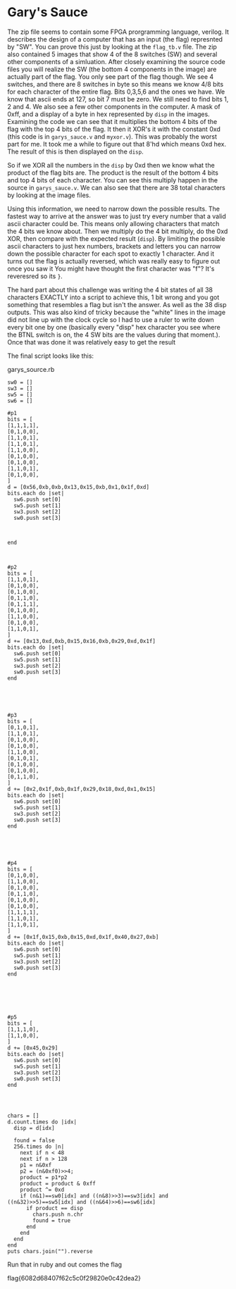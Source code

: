 # Gary's Sauce

The zip file seems to contain some FPGA prorgramming language, verilog. It describes the design of a computer that has an input (the flag) represnted by "SW". You can prove this just by looking at the `flag_tb.v` file. The zip also contained 5 images that show 4 of the 8 switches (SW) and several other components of a simluation. After closely examining the source code files you will realize the SW (the bottom 4 components in the image) are actually part of the flag. You only see part of the flag though. We see 4 switches, and there are 8 switches  in byte so this means we know 4/8 bits for each character of the entire flag.  Bits 0,3,5,6 and the ones we have. We know that ascii ends at 127, so bit 7 must be zero. We still need to find bits 1, 2 and 4. We also see a few other components in the computer. A mask of 0xff, and a display of a byte in hex represented by `disp` in the images. Examining the code we can see that it multiplies the bottom 4 bits of the flag with  the top 4 bits of the flag. It then it XOR's it with the constant 0xd  (this code is in  `garys_sauce.v` and `myxor.v`). This was probably the worst part for me. It took me a while to figure out that 8'hd which means 0xd hex. The result of this is then displayed on the `disp`.

So if we XOR all the numbers in the `disp` by 0xd then we know what the product of the  flag bits are. The product is the result of the bottom 4 bits and top 4 bits of each character.  You can see this multiply happen in the source in `garys_sauce.v`. We can also see that there are 38 total characters by looking at the image files.

Using this information, we need to narrow down the possible results. The fastest way to arrive at the answer was to just try every number that a valid ascii character could be. This means only allowing characters that match the 4 bits we know about. Then we  multiply do the 4 bit multiply, do the 0xd XOR, then compare with the expected result (`disp`). By limiting the possible ascii characters to just hex numbers, brackets and letters you can narrow down the possible character for each spot to exactly 1 character. And it turns out the flag is actually reversed, which was really easy to figure out once you saw it You might have thought the first character was "f"? It's reveresred so its `}`.

The hard part about this challenge was writing the 4 bit states of all 38 characters EXACTLY into a script to achieve this, 1 bit wrong and you got something that resembles a flag but isn't the answer. As well as the 38 disp outputs. This was also kind of tricky because the "white" lines in the image did not line up with the clock cycle so I had to use a ruler to write down every bit one by one (basically every "disp" hex character you see where the BTNL switch is on, the 4 SW bits are the values during that moment.). Once that was done it was relatively easy to get the result

The final script looks like this:

garys\_source.rb


    sw0 = []
    sw3 = []
    sw5 = []
    sw6 = []
    
    #p1
    bits = [
    [1,1,1,1],
    [0,1,0,0],
    [1,1,0,1],
    [1,1,0,1],
    [1,1,0,0],
    [0,1,0,0],
    [0,1,0,0],
    [1,1,0,1],
    [0,1,0,0],
    ]
    d = [0x56,0xb,0xb,0x13,0x15,0xb,0x1,0x1f,0xd]
    bits.each do |set|
      sw6.push set[0]
      sw5.push set[1]
      sw3.push set[2]
      sw0.push set[3]
    
    
    
    end
    
    
    
    #p2
    bits = [
    [1,1,0,1],
    [0,1,0,0],
    [0,1,0,0],
    [0,1,1,0],
    [0,1,1,1],
    [0,1,0,0],
    [1,1,0,0],
    [0,1,0,0],
    [1,1,0,1],
    ]
    d += [0x13,0xd,0xb,0x15,0x16,0xb,0x29,0xd,0x1f]
    bits.each do |set|
      sw6.push set[0]
      sw5.push set[1]
      sw3.push set[2]
      sw0.push set[3]
    end
    
    
    
    
    
    #p3
    bits = [
    [0,1,0,1],
    [1,1,0,1],
    [0,1,0,0],
    [0,1,0,0],
    [1,1,0,0],
    [0,1,0,1],
    [0,1,0,0],
    [0,1,0,0],
    [0,1,1,0],
    ]
    d += [0x2,0x1f,0xb,0x1f,0x29,0x18,0xd,0x1,0x15]
    bits.each do |set|
      sw6.push set[0]
      sw5.push set[1]
      sw3.push set[2]
      sw0.push set[3]
    end
    
    
    
    
    
    #p4
    bits = [
    [0,1,0,0],
    [1,1,0,0],
    [0,1,0,0],
    [0,1,1,0],
    [0,1,0,0],
    [0,1,0,0],
    [1,1,1,1],
    [1,1,0,1],
    [1,1,0,1],
    ]
    d += [0x1f,0x15,0xb,0x15,0xd,0x1f,0x40,0x27,0xb]
    bits.each do |set|
      sw6.push set[0]
      sw5.push set[1]
      sw3.push set[2]
      sw0.push set[3]
    end
    
    
    
    
    
    
    #p5
    bits = [
    [1,1,1,0],
    [1,1,0,0],
    ]
    d += [0x45,0x29]
    bits.each do |set|
      sw6.push set[0]
      sw5.push set[1]
      sw3.push set[2]
      sw0.push set[3]
    end
    
    
    
    
    chars = []
    d.count.times do |idx|
      disp = d[idx]
    
      found = false
      256.times do |n|
        next if n < 48 
        next if n > 128
        p1 = n&0xf
        p2 = (n&0xf0)>>4;
        product = p1*p2
        product = product & 0xff
        product ^= 0xd
        if (n&1)==sw0[idx] and ((n&8)>>3)==sw3[idx] and ((n&32)>>5)==sw5[idx] and ((n&64)>>6)==sw6[idx]
          if product == disp
            chars.push n.chr
            found = true
          end
        end
      end
    end
    puts chars.join("").reverse
    
    
Run that in ruby and out comes the flag

  flag{6082d68407f62c5c0f29820e0c42dea2}
